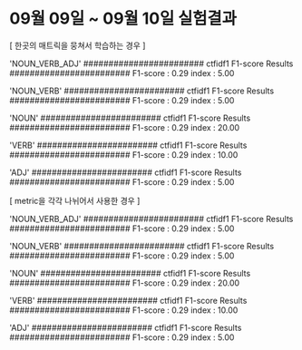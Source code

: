 # 09월 09일 ~ 09월 10일 실험결과 

[ 한곳의 매트릭을 뭉쳐서 학습하는 경우 ]

'NOUN_VERB_ADJ'
######################## ctfidf1 F1-score Results ########################
F1-score : 0.29 index : 5.00 

'NOUN_VERB'
######################## ctfidf1 F1-score Results ########################
F1-score : 0.29 index : 5.00 

'NOUN'
######################## ctfidf1 F1-score Results ########################
F1-score : 0.29 index : 20.00 

'VERB'
######################## ctfidf1 F1-score Results ########################
F1-score : 0.29 index : 10.00 

'ADJ'
######################## ctfidf1 F1-score Results ########################
F1-score : 0.29 index : 5.00 

[ metric을 각각 나뉘어서 사용한 경우 ]

'NOUN_VERB_ADJ'
######################## ctfidf1 F1-score Results ########################
F1-score : 0.29 index : 5.00 

'NOUN_VERB'
######################## ctfidf1 F1-score Results ########################
F1-score : 0.29 index : 5.00 

'NOUN'
######################## ctfidf1 F1-score Results ########################
F1-score : 0.29 index : 20.00 

'VERB'
######################## ctfidf1 F1-score Results ########################
F1-score : 0.29 index : 10.00 

'ADJ'
######################## ctfidf1 F1-score Results ########################
F1-score : 0.29 index : 5.00 

